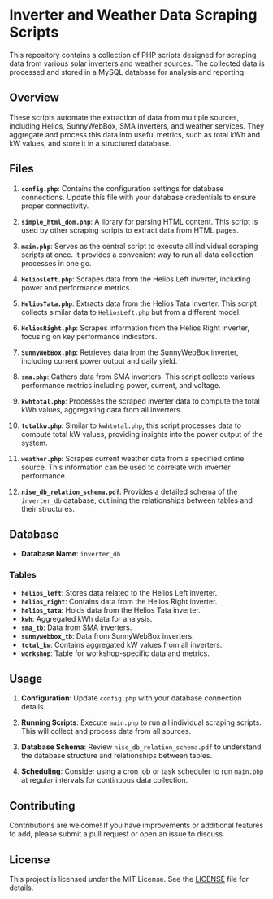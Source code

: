 # Inverter and Weather Data Scraping Scripts

This repository contains a collection of PHP scripts designed for scraping data from various solar inverters and weather sources. The collected data is processed and stored in a MySQL database for analysis and reporting.

## Overview

These scripts automate the extraction of data from multiple sources, including Helios, SunnyWebBox, SMA inverters, and weather services. They aggregate and process this data into useful metrics, such as total kWh and kW values, and store it in a structured database.

## Files

1. **`config.php`**: Contains the configuration settings for database connections. Update this file with your database credentials to ensure proper connectivity.

2. **`simple_html_dom.php`**: A library for parsing HTML content. This script is used by other scraping scripts to extract data from HTML pages.

3. **`main.php`**: Serves as the central script to execute all individual scraping scripts at once. It provides a convenient way to run all data collection processes in one go.

4. **`HeliosLeft.php`**: Scrapes data from the Helios Left inverter, including power and performance metrics.

5. **`HeliosTata.php`**: Extracts data from the Helios Tata inverter. This script collects similar data to `HeliosLeft.php` but from a different model.

6. **`HeliosRight.php`**: Scrapes information from the Helios Right inverter, focusing on key performance indicators.

7. **`SunnyWebBox.php`**: Retrieves data from the SunnyWebBox inverter, including current power output and daily yield.

8. **`sma.php`**: Gathers data from SMA inverters. This script collects various performance metrics including power, current, and voltage.

9. **`kwhtotal.php`**: Processes the scraped inverter data to compute the total kWh values, aggregating data from all inverters.

10. **`totalkw.php`**: Similar to `kwhtotal.php`, this script processes data to compute total kW values, providing insights into the power output of the system.

11. **`weather.php`**: Scrapes current weather data from a specified online source. This information can be used to correlate with inverter performance.

12. **`nise_db_relation_schema.pdf`**: Provides a detailed schema of the `inverter_db` database, outlining the relationships between tables and their structures.

## Database

- **Database Name**: `inverter_db`

### Tables

- **`helios_left`**: Stores data related to the Helios Left inverter.
- **`helios_right`**: Contains data from the Helios Right inverter.
- **`helios_tata`**: Holds data from the Helios Tata inverter.
- **`kwh`**: Aggregated kWh data for analysis.
- **`sma_tb`**: Data from SMA inverters.
- **`sunnywebbox_tb`**: Data from SunnyWebBox inverters.
- **`total_kw`**: Contains aggregated kW values from all inverters.
- **`workshop`**: Table for workshop-specific data and metrics.

## Usage

1. **Configuration**: Update `config.php` with your database connection details.

2. **Running Scripts**: Execute `main.php` to run all individual scraping scripts. This will collect and process data from all sources.

3. **Database Schema**: Review `nise_db_relation_schema.pdf` to understand the database structure and relationships between tables.

4. **Scheduling**: Consider using a cron job or task scheduler to run `main.php` at regular intervals for continuous data collection.

## Contributing

Contributions are welcome! If you have improvements or additional features to add, please submit a pull request or open an issue to discuss.

## License

This project is licensed under the MIT License. See the [LICENSE](LICENSE) file for details.